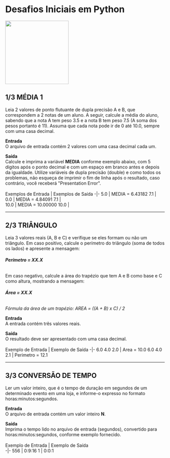 # Desafios Iniciais em Python 

<p align="justify"><img src="" width="200"></p>

## 1/3 MÉDIA 1
Leia 2 valores de ponto flutuante de dupla precisão A e B, que correspondem a 2 
notas de um aluno. A seguir, calcule a média do aluno, sabendo que a nota A tem 
peso 3.5 e a nota B tem peso 7.5 (A soma dos pesos portanto é 11). Assuma que 
cada nota pode ir de 0 até 10.0, sempre com uma casa decimal.

**Entrada**  
O arquivo de entrada contém 2 valores com uma casa decimal cada um.

**Saída**  
Calcule e imprima a variável **MEDIA** conforme exemplo abaixo, com 5 dígitos após o
ponto decimal e com um espaço em branco antes e depois da igualdade. Utilize
variáveis de dupla precisão (double) e como todos os problemas, não esqueça de
imprimir o fim de linha após o resultado, caso contrário, você receberá
"Presentation Error".  
</br>
Exemplos de Entrada | Exemplos de Saída
-|-
5.0 | MEDIA = 6.43182
7.1 |                   
0.0 | MEDIA = 4.84091
7.1 | 	
10.0 | MEDIA = 10.00000
10.0 |

---

## 2/3 TRIÂNGULO
Leia 3 valores reais (A, B e C) e verifique se eles formam ou não um triângulo. 
Em caso positivo, calcule o perímetro do triângulo (soma de todos os lados) e 
apresente a mensagem:  

###### **Perímetro = XX.X** 

Em caso negativo, calcule a área do trapézio que tem A e B como base e C como altura, mostrando a mensagem:

###### **Área = XX.X**  

_Fórmula da área de um trapézio: AREA = ((A + B) x C) / 2_  

**Entrada**  
A entrada contém três valores reais.

**Saída**  
O resultado deve ser apresentado com uma casa decimal.  
</br>
Exemplo de Entrada | Exemplo de Saída
-|-
6.0 4.0 2.0 | Area = 10.0
6.0 4.0 2.1 | Perimetro = 12.1

---

## 3/3 CONVERSÃO DE TEMPO
Ler um valor inteiro, que é o tempo de duração em segundos de um determinado
evento em uma loja, e informe-o expresso no formato horas:minutos:segundos.

**Entrada**  
O arquivo de entrada contém um valor inteiro **N**.

**Saída**  
Imprima o tempo lido no arquivo de entrada (segundos), convertido para
horas:minutos:segundos, conforme exemplo fornecido.  
</br> 
Exemplo de Entrada | Exemplo de Saída  
-|-
556 | 0:9:16
1 | 0:0:1

